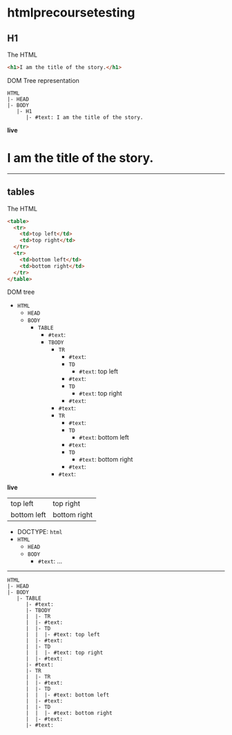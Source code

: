 # htmlprecoursetesting

## H1

The HTML
```html
<h1>I am the title of the story.</h1>
```

DOM Tree representation
```
HTML
|- HEAD
|- BODY
   |- H1
      |- #text: I am the title of the story.
```

__live__
<h1>I am the title of the story.</h1>

---

## tables

The HTML
```html
<table>
  <tr>
    <td>top left</td>
    <td>top right</td>
  </tr>
  <tr>
    <td>bottom left</td>
    <td>bottom right</td>
  </tr>
</table>
```

DOM tree
<ul class="domTree"><li class="t1"><code>HTML</code><ul><li class="t1"><code>HEAD</code></li><li class="t1"><code>BODY</code><ul><li class="t1"><code>TABLE</code><ul><li class="t3"><code>#text</code>: <span>
  </span></li><li class="t1"><code>TBODY</code><ul><li class="t1"><code>TR</code><ul><li class="t3"><code>#text</code>: <span>
    </span></li><li class="t1"><code>TD</code><ul><li class="t3"><code>#text</code>: <span>top left</span></li></ul></li><li class="t3"><code>#text</code>: <span>
    </span></li><li class="t1"><code>TD</code><ul><li class="t3"><code>#text</code>: <span>top right</span></li></ul></li><li class="t3"><code>#text</code>: <span>
  </span></li></ul></li><li class="t3"><code>#text</code>: <span>
  </span></li><li class="t1"><code>TR</code><ul><li class="t3"><code>#text</code>: <span>
    </span></li><li class="t1"><code>TD</code><ul><li class="t3"><code>#text</code>: <span>bottom left</span></li></ul></li><li class="t3"><code>#text</code>: <span>
    </span></li><li class="t1"><code>TD</code><ul><li class="t3"><code>#text</code>: <span>bottom right</span></li></ul></li><li class="t3"><code>#text</code>: <span>
  </span></li></ul></li><li class="t3"><code>#text</code>: <span>
</span></li></ul></li></ul></li></ul></li></ul></li></ul>


__live__
<table>
  <tr>
    <td>top left</td>
    <td>top right</td>
  </tr>
  <tr>
    <td>bottom left</td>
    <td>bottom right</td>
  </tr>
</table>



<ul class="domTree"><li class="t10">DOCTYPE: <code>html</code></li><li class="t1"><code>HTML</code><ul><li class="t1"><code>HEAD</code></li><li class="t1"><code>BODY</code><ul><li class="t3"><code>#text</code>: <span>...</span></li></ul></li></ul></li></ul>
















---



```
HTML
|- HEAD
|- BODY
   |- TABLE
      |- #text:
      |- TBODY
      |  |- TR  
      |  |- #text:
      |  |- TD
      |  |  |- #text: top left
      |  |- #text:
      |  |- TD
      |  |  |- #text: top right
      |  |- #text:
      |- #text:
      |- TR  
      |  |- TR  
      |  |- #text:
      |  |- TD
      |  |  |- #text: bottom left
      |  |- #text:
      |  |- TD
      |  |  |- #text: bottom right
      |  |- #text:
      |- #text:
```
